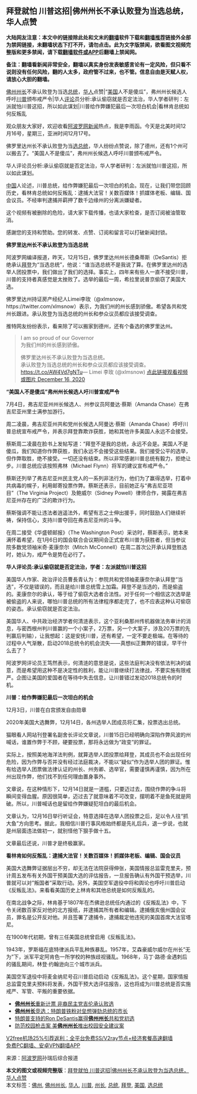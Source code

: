  <h2>拜登就怕 川普这招|佛州州长不承认败登为当选总统，华人点赞</h2> <p class="notice"><b>大陆网友注意：本文中的链接除此处和文末的<a href="https://github.com/bannedbook/fanqiang" >翻墙</a>软件下载和<a href="https://github.com/killgcd/justmysocks/blob/master/README.md">翻墙推荐</a>链接外全部为禁网链接，未翻墙状态下打不开，请勿点击。此为文字版禁闻，欲看图文视频完整版和更多禁闻，请下载<a href="https://github.com/bannedbook/fanqiang">翻墙软件或APP</a>后翻墙上禁闻网。</p><p>备注：翻墙看新闻非常安全，翻墙以真实身份发表敏感言论有一定风险，但只看不说则没有任何风险，翻的人太多，政府管不过来，也不管。信息自由是天赋人权，请放心大胆的翻墙。</b></p>  <div class="entry"> <p id="summary"><a href="https://www.bannedbook.org/bnews/tag/%e4%bd%9b%e5%b7%9e/" class="st_tag internal_tag" rel="tag" title="标签 佛州 下的日志">佛州</a><a href="https://www.bannedbook.org/bnews/tag/%E5%B7%9E%E9%95%BF/" class="st_tag internal_tag" rel="tag" title="标签 州长 下的日志">州长</a>不承认败登为当选<a href="https://www.bannedbook.org/bnews/tag/%e6%80%bb%e7%bb%9f/" class="st_tag internal_tag" rel="tag" title="标签 总统 下的日志">总统</a>，<a href="https://www.bannedbook.org/bnews/tag/%e5%8d%8e%e4%ba%ba/" class="st_tag internal_tag" rel="tag" title="标签 华人 下的日志">华人</a>点赞|“<a href="https://www.bannedbook.org/bnews/tag/%e7%be%8e%e5%9b%bd/" class="st_tag internal_tag" rel="tag" title="标签 美国 下的日志">美国</a>人不是傻瓜”，弗州州长候选人呼吁<a href="https://www.bannedbook.org/bnews/tag/%e5%b7%9d%e6%99%ae/" class="st_tag internal_tag" rel="tag" title="标签 川普 下的日志">川普</a>颁布戒严令|华人<span class='wp_keywordlink_affiliate'><a href="https://www.bannedbook.org/bnews/comments/" title="新闻评论" target="_blank">评论</a></span>员分析:承认偷窃就是否定法治，华人学者研判：左派就怕川普这招，所以如此谋划|川普给作弊嫌犯最后一次坦白机会|看林肯总统如何反叛乱</p> <p>观众朋友大家好，欢迎收看<span class='wp_keywordlink_affiliate'><a href="https://www.aboluowang.com/" title="阿波罗网" target="_blank">阿波罗网</a></span><span class='wp_keywordlink_affiliate'><a href="https://www.bannedbook.org/" title="新闻">新闻</a></span>热点，我是李雨函。今天是北美时间12月16号，星期三，亚洲时间12月17号。</p> <p>佛罗里达州长不承认败登为当<a href="https://www.bannedbook.org/bnews/tag/%E9%80%89%E6%80%BB%E7%BB%9F/" class="st_tag internal_tag" rel="tag" title="标签 选总统 下的日志">选总统</a>，华人纷纷点赞说，除了德州，还有1个州可以搬去了。“美国人不是傻瓜”，弗州州长候选人呼吁川普颁布戒严令。</p> <p>华人评论员分析:承认偷窃就是否定法治，华人学者研判：左派就怕川普这招，所以如此谋划。</p> <p><span class='wp_keywordlink_affiliate'><a href="https://www.bannedbook.org/" title="中国" target="_blank">中国</a></span>人论述，川普总统，给作弊嫌犯最后一次坦白的机会。现在，让我们带您回顾历史，看林肯总统如何反叛乱：逮捕大法官！关数百媒体！抓媒体老板、编辑、国会议员。不经审判逮捕并羁押了数千边缘州的分离派嫌疑者。</p> <p>这个视频有被删除的危险，请大家下载传播，也请大家检查，是否订阅被油管取消。</p> <p>感謝您的支持和赞助。您的转发、点赞、订阅和留言可以打破新闻封锁。</p> <p><strong>佛罗里达州长不承认败登为当选总统</strong></p> <p>阿波罗网编译报道，昨天，12月15日，佛罗里达州州长德桑蒂斯（DeSantis）拒绝承认<a href="https://www.bannedbook.org/bnews/tag/%e6%8b%9c%e7%99%bb/" class="st_tag internal_tag" rel="tag" title="标签 拜登 下的日志">拜登</a>为“当选总统”，他说：“谁当选总统不是我说了算。在佛罗里达州的选举人团投票中，我们做出了我们的选择。事实上，四年来有些人一直不接受川普，川普的支持者真感觉是太挫败了。选举的最后一周，希拉里说普京偷窃了美国大选。</p>  <p>佛罗里达州持证房产经纪人Limei李玫（@xlmsnow，https://twitter.com/xlmsnow）表示，为我们州的州长感到骄傲。希望各共和党州长跟进。承认败登为当选总统的州长和参众议员都应该接受调查。</p> <p>推特网友纷纷表示，看来除了可以搬家到德州，还有个备选的佛罗里达州。</p> <blockquote><p>I am so proud of our Governor   <br />为我们州的州长感到骄傲。</p> <p>佛罗里达州长不承认败登为当选总统。<br />承认败登为当选总统的州长和参众议员都应该接受调查。 <a href="https://t.co/AW4Vd7gNTu">https://t.co/AW4Vd7gNTu</a>— Limei 李玫 (@xlmsnow) <a href="https://twitter.com/xlmsnow/status/1339061207236550656?ref_src=twsrc%5Etfw">点此链接观看视频或图片 December 16, 2020</a></p></blockquote> <p><strong>“美国人不是傻瓜”弗州州长候选人吁川普宣戒严令</strong></p> <figure></figure> <p>7月4日，弗吉尼亚州州长候选人、州参议员阿曼达·蔡斯（Amanda Chase）在弗吉尼亚州里士满参加游行。</p> <p>周二凌晨，弗吉尼亚州共和党州长候选人阿曼达·蔡斯（Amanda Chase）呼吁川普总统宣布戒严令，并表示拜登靠欺诈获胜，她和其他许多美国人永远不会接受。</p> <p>蔡斯周二凌晨在脸书上发帖写道：“拜登不是我的总统，永远不会是。美国人不是傻瓜，我们知道你作弊获胜，我们永远不会接受这些结果。我们接受公平的选举，但作弊取胜，绝不接受。一切还没有结束。所以非常感谢川普总统有毅力，拒绝让步。川普总统应该按照弗林（Michael Flynn）将军的建议宣布戒严令。”</p> <p>蔡斯还列举了弗吉尼亚州民主党人的一系列非法行为，他们为了赢得选举，打着中共病毒的幌子，利用邮寄投票作弊。蔡斯还表示，目前她正与“弗吉尼亚项目”（The Virginia Project）及鲍威尔（Sidney Powell）律师合作，揭露在弗吉尼亚州存在的广泛的欺诈行为。</p>  <p>蔡斯强调不能让违法者逍遥法外，希望有志之士伸出援手，同时鼓励人们继续祈祷，保持信心，支持川普夺回在弗吉尼亚州的斗争。</p> <p>在周二接受《华盛顿邮报》（The Washington Post）采访时，蔡斯表示，她本来满怀着希望，在1月6日的国会联合会议期间会正式宣布川普为获胜者，但当参议院多数党领袖米奇·麦康奈尔（Mitch McConnell）在周二首次公开承认拜登胜选时，她认为，戒严令是势在必行了。</p> <p><strong>华人评论员:承认偷窃就是否定法治，学者：左派就怕川普这招</strong></p> <p>美国华人作家、政治评论员曹長青认为：参院共和党领袖麦康奈尔承认拜登“当选”，不仅是错误的，而且是给川普总统雪上加霜。拜登不是当选的，而是偷盗的。麦康奈尔的承认，等于给了偷窃大选者合法性。对于任何一个相信这次选举是被偷盗的人来说，哪怕川普总统的所有法律程序都走完了，也不应表这种认可偷窃的姿态。承认偷窃就是否定法治。</p> <p>美国华人、中共政治经济学者何清涟表示，这个亚利桑那州传机器做法务审计的消息，与密西根州判川普赢的一个小案子，2万票，另一个大案子，涉及20万票的先判赢后判输），让我想起：这是安抚川普，还有希望，一定不要走极端。在等待的过程中人气渐散，启动2018总统令的机会流失——真想纠正舞弊的错误，早干什么去了？</p> <p>阿波罗网评论员王笃然表示，何清涟的意思是说，这些法庭判决没有依法判决的诚意，而是希望用这种不是决定性的胜利，能让川普继续打法律战，不要实施有限戒严。企图让美国的爱国者在等待中失去信息，让川普错过发动2018总统令的时机。</p> <p><strong>川普：给作弊嫌犯最后一次坦白的机会</strong></p> <p id="conimg">12月3日，川普在白宫颁发自由勋章</p> <p>2020年美国大选舞弊，12月14日，各州选举人团成员将汇集，投票选出总统。</p>  <p>猫眼看人网站刊登署名副舍长评论文章说，川普15日已经明确向深陷作弊风波的州喊话，谁置作弊于不顾，硬要投票，那将永远做为“政变”的罪证。</p> <p>实际上，按照美地海洋法判例，就算选举人团投票给拜登，其成员也不会出现任何危险，因为作弊与否并没有经过法庭裁决，不能以“疑似”作为选举人团的罪证。惟有给选举人团票做法律认证的州长、州务卿、选举官，需要谨慎再谨慎，因为所在州出现作弊，他们找不到任何理由置身事外。</p> <p>文章说，在这种情形下，12月14日就是一道槛，只要迈过去，围绕作弊的争斗将瞬间变得血腥。原因很简单，迈过去了就意味着不可改变，摆明着不是鱼死就是网破。所以，川普喊话也是留给作弊嫌疑犯坦白的最后机会。</p> <p>文章认为，12月16日举行听证会，特意选择在选举人团投票之后，足以令人往“抓大鱼”方向思考。据此，我相信川普行事风格始终都是先礼后兵，退一步说，也就是州层面违法做初一，就别怪他下狠手做十五。</p> <p>文章最后还说，川普才是终极赢家。</p> <p><strong>看林肯如何反叛乱：逮捕大法官！关数百媒体！抓媒体老板、编辑、国会议员</strong></p> <p>美国大选舞弊证据层出不穷，却无法在法院获得伸张，美国情报总监雷克里夫，预计周五发布有关外国干预美国大选的评估报告，一旦报告确认有外国干预选举，川普就可以对&#8221;叛国者&#8221;采取行动。另外，美国空军退役中将和舆论也呼吁川普启动《反叛乱法》。来看看美国历史上林肯和其他总统是如何反叛乱的。</p> <p>在南北战争之际，林肯基于1807年在杰佛逊总统任内通过的《反叛乱法》中，下令关闭数百家反对他的北方报纸，并逮捕其所有者和编辑。逮捕俄亥俄州国会议员，罪名是公开反对他。并且签署了逮捕令，逮捕裁定他违宪的美国首席大法官塔尼。</p> <p>在1900年代初期，曾有三任美国总统曾启用《反叛乱法》。</p>  <p>1943年，罗斯福在底特律派兵平乱种族暴乱。1957年，艾森豪威尔威尔在州长&#8221;无为&#8221;下，派军平定阿肯色一所学校的种族歧视骚乱。1968年，马丁·路德·金遇刺后的骚乱期间，林登·约翰逊向三个城市派兵。</p> <p>美国空军退役中将麦金纳尼号召川普启动启动《反叛乱法》。这个星期，国家情报总监雷克里夫预料将发表，外国干预大选评估报告，这也将成为川普总统是否实施戒严、军管、平叛的重要依据。</p> <ul class='op-related-articles' title='相关阅读'> <li><a href='https://www.bannedbook.org/bnews/cnnews/20181118/1033044.html' target='_blank'><b>佛州州长</b>重新计票 非裔民主党吉伦承认败选</a></li> <li><a href='https://www.bannedbook.org/bnews/worldnews/usa/20180830/991499.html' target='_blank'><b>佛州州长</b>竞选：特朗普铁粉对垒想弹劾总统的市长</a></li> <li><a href='https://www.bannedbook.org/bnews/worldnews/20180829/991161.html' target='_blank'>特朗普支持的Ron DeSantis赢得<b>佛州州长</b>共和党初选</a></li> <li><a href='https://www.bannedbook.org/bnews/worldnews/20180225/905235.html' target='_blank'>防范校园枪击案 美<b>佛州州长</b>推出校园安全建议案</a></li> </ul> <p class="texttj"> <a href="https://github.com/bannedbook/fanqiang/wiki/V2ray%E6%9C%BA%E5%9C%BA" target="_blank">V2free机场25%引荐返利：全平台免费SS/V2ray节点+经济套餐高速翻墙</a><br/> <a href="https://github.com/bannedbook/fanqiang/wiki/%E7%A6%81%E9%97%BB%E7%BD%91%E5%AE%89%E5%8D%93%E7%BF%BB%E5%A2%99%E6%96%B0%E9%97%BBAPP" target="_blank">免费PC翻墙、安卓VPN翻墙APP</a></p><p> 来源：<a href="https://www.aboluowang.com/2020/1217/1534792.html" target="_blank">阿波罗网</a>孙瑞后综合报道 </p><a name='sharetosocial'></a>       <div><b>本文的图文或视频完整版</b>：<a href='https://www.bannedbook.org/bnews/cnnews/20201217/1449316.html'>拜登就怕 川普这招|佛州州长不承认败登为当选总统，华人点赞</a></div>  </div><!--END ENTRY--> <div class="postfooter"> <div>本文标签：<a href="https://www.bannedbook.org/bnews/tag/%e4%bd%9b%e5%b7%9e/" rel="tag">佛州</a>, <a href="https://www.bannedbook.org/bnews/tag/%E4%BD%9B%E5%B7%9E%E5%B7%9E%E9%95%BF/" rel="tag">佛州州长</a>, <a href="https://www.bannedbook.org/bnews/tag/%e5%8d%8e%e4%ba%ba/" rel="tag">华人</a>, <a href="https://www.bannedbook.org/bnews/tag/%e5%b7%9d%e6%99%ae/" rel="tag">川普</a>, <a href="https://www.bannedbook.org/bnews/tag/%E5%B7%9E%E9%95%BF/" rel="tag">州长</a>, <a href="https://www.bannedbook.org/bnews/tag/%e6%80%bb%e7%bb%9f/" rel="tag">总统</a>, <a href="https://www.bannedbook.org/bnews/tag/%e6%8b%9c%e7%99%bb/" rel="tag">拜登</a>, <a href="https://www.bannedbook.org/bnews/tag/%e7%be%8e%e5%9b%bd/" rel="tag">美国</a>, <a href="https://www.bannedbook.org/bnews/tag/%E9%80%89%E6%80%BB%E7%BB%9F/" rel="tag">选总统</a></div>  </div><!--END POSTFOOTER--> 